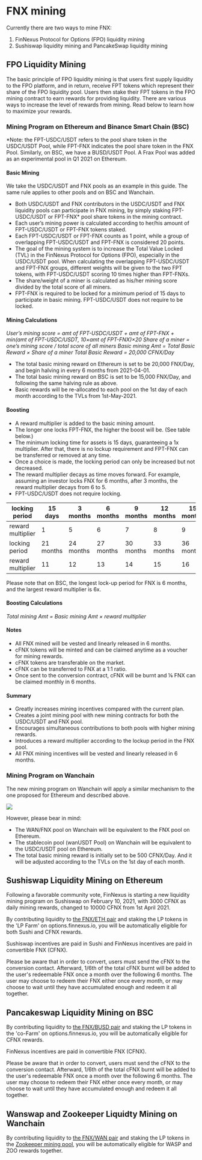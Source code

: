 # FNX mining

Currently there are two ways to mine FNX:

1. FinNexus Protocol for Options (FPO) liquidity mining
1. Sushiswap liquidity mining and PancakeSwap liquidity mining

## FPO Liquidity Mining

The basic principle of FPO liquidity mining is that users first supply liquidity to the FPO platform, and in return, receive FPT tokens which represent their share of the FPO liquidity pool. Users then stake their FPT tokens in the FPO mining contract to earn rewards for providing liquidity. There are various ways to increase the level of rewards from mining. Read below to learn how to maximize your rewards.

### Mining Program on Ethereum and Binance Smart Chain (BSC)

*Note: the FPT-USDC/USDT refers to the pool share token in the USDC/USDT Pool, while FPT-FNX indicates the pool share token in the FNX Pool. Similarly, on BSC, we have a BUSD/USDT Pool.
A Frax Pool was added as an experimental pool in Q1 2021 on Ethereum.


#### Basic Mining
We take the USDC/USDT and FNX pools as an example in this guide. The same rule applies to other pools and on BSC and Wanchain.

+ Both USDC/USDT and FNX contributors in the USDC/USDT and FNX liquidity pools can participate in FNX mining, by simply staking FPT-USDC/USDT or FPT-FNX* pool share tokens in the mining contract.
+ Each user’s mining power is calculated according to her/his amount of  FPT-USDC/USDT or FPT-FNX tokens staked.
+ Each FPT-USDC/USDT or FPT-FNX counts as 1 point, while a group of overlapping FPT-USDC/USDT and FPT-FNX is considered 20 points.
+ The goal of the mining system is to increase the Total Value Locked (TVL) in the FinNexus Protocol for Options (FPO), especially in the USDC/USDT pool. When calculating the overlapping FPT-USDC/USDT and FPT-FNX groups, different weights will be given to the two FPT tokens, with FPT-USDC/USDT scoring 10 times higher than FPT-FNXs.
+ The share/weight of a miner is calculated as his/her mining score divided by the total score of all miners.
+ FPT-FNX is required to be locked for a minimum period of 15 days to participate in basic mining. FPT-USDC/USDT does not require to be locked.

#### Mining Calculations

*User’s mining score = amt of FPT-USDC/USDT + amt of FPT-FNX + min(amt of FPT-USDC/USDT, 10×amt of FPT-FNX)×20
Share of a miner = one’s mining score / total score of all miners
Basic mining Amt = Total Basic Reward × Share of a miner
Total Basic Reward = 20,000 CFNX/Day*
+ The total basic mining reward on Ethereum is set to be 20,000 FNX/Day, and begin halving in every 6 months from 2021-04-01.
+ The total basic mining reward on BSC is set to be 15,000 FNX/Day, and following the same halving rule as above.
+ Basic rewards will be re-allocated to each pool on the 1st day of each month according to the TVLs from 1st-May-2021. 

#### Boosting

+ A reward multiplier is added to the basic mining amount.
+ The longer one locks FPT-FNX, the higher the boost will be. (See table below.)
+ The minimum locking time for assets is 15 days, guaranteeing a 1x multiplier. After that, there is no lockup requirement and FPT-FNX can be transferred or removed at any time.
+ Once a choice is made, the locking period can only be increased but not decreased.
+ The reward multiplier decays as time moves forward. For example, assuming an investor locks FNX for 6 months, after 3 months, the reward multiplier decays from 6 to 5.
+ FPT-USDC/USDT does not require locking.

|locking period|15 days|3 months|6 months|9 months|12 months|15 months|18 months|
| --- | --- | --- | --- | --- | --- | --- | --- |
|reward multiplier|1|5|6|7|8|9|10|
|locking period|21 months|24 months|27 months|30 months|33 months|36 months||
|reward multiplier|11|12|13|14|15|16||

Please note that on BSC, the longest lock-up period for FNX is 6 months, and the largest reward multiplier is 6x.

#### Boosting Calculations

*Total mining Amt = Basic mining Amt × reward multiplier*

#### Notes

+ All FNX mined will be vested and linearly released in 6 months.
+ cFNX tokens will be minted and can be claimed anytime as a voucher for mining rewards.
+ cFNX tokens are transferable on the market.
+ cFNX can be transferred to FNX at a 1:1 ratio.
+ Once sent to the conversion contract, cFNX will be burnt and ⅙ FNX can be claimed monthly in 6 months.

#### Summary

+ Greatly increases mining incentives compared with the current plan.
+ Creates a joint mining pool with new mining contracts for both the USDC/USDT and FNX pool.
+ Encourages simultaneous contributions to both pools with higher mining rewards.
+ Introduces a reward multiplier according to the lockup period in the FNX pool.
+ All FNX mining incentives will be vested and linearly released in 6 months.

### Mining Program on Wanchain

The new mining program on Wanchain will apply a similar mechanism to the one proposed for Ethereum and described above.

![](https://i.imgur.com/Jhsuqyn.jpg)

However, please bear in mind:

+ The WAN/FNX pool on Wanchain will be equivalent to the FNX pool on Ethereum.
+ The stablecoin pool (wanUSDT Pool) on Wanchain will be equivalent to the USDC/USDT pool on Ethereum.
+ The total basic mining reward is initially set to be 500 CFNX/Day. And it will be adjusted according to the TVLs on the 1st day of each month.

## Sushiswap Liquidity Mining on Ethereum

Following a favorable community vote, FinNexus is starting a new liquidity mining program on Sushiswap on February 10, 2021, with 3000 CFNX as daily mining rewards, changed to 10000 CFNX from 1st April 2021.

By contributing liquidity to [the FNX/ETH pair](https://app.sushi.com/add/ETH/0xeF9Cd7882c067686691B6fF49e650b43AFBBCC6B) and staking the LP tokens in the 'LP Farm' on options.finnexus.io, you will be automatically eligible for both Sushi and CFNX rewards.

Sushiswap incentives are paid in Sushi and FinNexus incentives are paid in convertible FNX (CFNX).

Please be aware that in order to convert, users must send the cFNX to the conversion contact. Afterward, 1/6th of the total cFNX burnt will be added to the user's redeemable FNX once a month over the following 6 months. The user may choose to redeem their FNX either once every month, or may choose to wait until they have accumulated enough and redeem it all together.

## Pancakeswap Liquidity Mining on BSC

By contributing liquidity to [the FNX/BUSD pair](https://exchange.pancakeswap.finance/#/add/0xdFd9e2A17596caD6295EcFfDa42D9B6F63F7B5d5/0xe9e7CEA3DedcA5984780Bafc599bD69ADd087D56) and staking the LP tokens in the 'co-Farm' on options.finnexus.io, you will be automatically eligible for CFNX rewards.

FinNexus incentives are paid in convertible FNX (CFNX).

Please be aware that in order to convert, users must send the cFNX to the conversion contact. Afterward, 1/6th of the total cFNX burnt will be added to the user's redeemable FNX once a month over the following 6 months. The user may choose to redeem their FNX either once every month, or may choose to wait until they have accumulated enough and redeem it all together.

## Wanswap and Zookeeper Liquidty Mining on Wanchain

By contributing liquidity to [the FNX/WAN pair](https://wanswap.finance/#/add/WAN/0xC6F4465A6a521124C8e3096B62575c157999D361) and staking the LP tokens in the [Zookeeper mining pool](https://www.zookeeper.finance/), you will be automatically eligible for WASP and ZOO rewards together.

